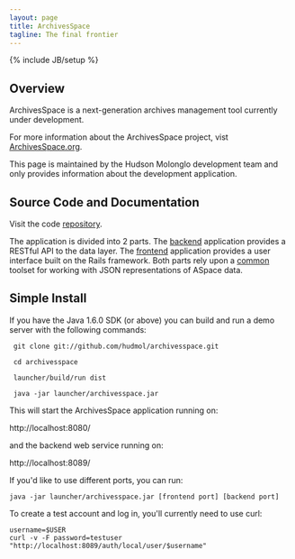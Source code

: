 ```yaml
---
layout: page
title: ArchivesSpace
tagline: The final frontier
---
```

{% include JB/setup %}


## Overview

ArchivesSpace is a next-generation archives management tool currently under development.  

For more information about the ArchivesSpace project, vist [ArchivesSpace.org](http://www.archivesspace.org/about/).  

This page is maintained by the Hudson Molonglo development team and only provides information about the development application.

## Source Code and Documentation
     
Visit the code [repository](https://github.com/hudmol/archivesspace/).

The application is divided into 2 parts. The [backend](doc/backend/) application provides a RESTful API to the data layer. The [frontend](doc/frontend/) application provides a user interface built on the Rails framework. Both parts rely upon a [common](doc/common) toolset for working with JSON representations of ASpace data.
    
## Simple Install

If you have the Java 1.6.0 SDK (or above) you can build and run a demo
server with the following commands:

     git clone git://github.com/hudmol/archivesspace.git

     cd archivesspace

     launcher/build/run dist

     java -jar launcher/archivesspace.jar

This will start the ArchivesSpace application running on:

  http://localhost:8080/

and the backend web service running on:

  http://localhost:8089/

If you'd like to use different ports, you can run:

    java -jar launcher/archivesspace.jar [frontend port] [backend port]

To create a test account and log in, you'll currently need to use
curl:

    username=$USER
    curl -v -F password=testuser "http://localhost:8089/auth/local/user/$username"




